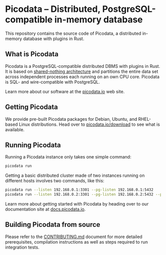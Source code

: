 # Picodata –  Distributed, PostgreSQL-compatible in-memory database

This repository contains the source code of Picodata, a distributed
in-memory database with plugins in Rust.

## What is Picodata

Picodata is a PostgreSQL-compatible distributed DBMS with plugins
in Rust. It is based on [shared-nothing architecture] and partitions the
entire data set across independent processes each running on an own CPU core.
Picodata is SQL- and wire-compatible with PostgreSQL.

Learn more about our software at the [picodata.io] web site.

[picodata.io]: https://picodata.io/picodata/
[shared-nothing architecture]: https://en.wikipedia.org/wiki/Shared-nothing_architecture

## Getting Picodata

We provide pre-built Picodata packages for Debian, Ubuntu, and
RHEL-based Linux distributions. Head over to [picodata.io/download] to
see what is available.

[picodata.io/download]: https://picodata.io/download/

## Running Picodata

Running a Picodata instance only takes one simple command:

```bash
picodata run
```

Getting a basic distributed cluster made of two instances running on
different hosts involves two commands, like this:

```bash
picodata run --listen 192.168.0.1:3301 --pg-listen 192.168.0.1:5432
picodata run --listen 192.168.0.2:3301 --pg-listen 192.168.0.2:5432 --peer 192.168.0.1:3301
```

Learn more about getting started with Picodata by heading over to our
documentation site at [docs.picodata.io].

[docs.picodata.io]: https://docs.picodata.io/picodata/stable/

## Building Picodata from source

Please refer to the [CONTRIBUTING.md](CONTRIBUTING.md) document for more
detailed prerequisites, compilation instructions as well as steps
required to run integration tests.
